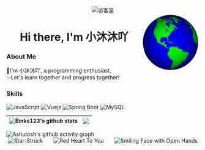 <div align="center">
   <img title="访客量" src="https://count.getloli.com/get/@Sunnyboy-mu">
</div>
<img  align="right" height="150" width="150" src="./images/globe.gif">
<div align="center">
   <h1>Hi there, I'm 小沐沐吖 </h1>
</div>

### **About Me**
👋I'm 小沐沐吖, a programming enthusiast. <br/>
✨Let's learn together and progress together! 

### **Skills**

![JavaScript](https://img.shields.io/badge/JavaScript-white?style=for-the-badge&logo=JavaScript&color=%23008c8c)
![Vuejs](https://img.shields.io/badge/vuejs-%2335495e.svg?style=for-the-badge&logo=vuedotjs&logoColor=%234FC08D)
![Spring Boot](https://img.shields.io/badge/Spring%20Boot-white?style=for-the-badge&logo=springboot)
![MySQL](https://img.shields.io/badge/MySQL-white?style=for-the-badge&logo=mysql)

| <img src="https://github-readme-stats.vercel.app/api?username=Sunnyboy-mu&show_icons=true&include_all_commits=true&theme=transparent&hide_border=True" alt="Binks123's github stats" /> | <img align="center" src="https://github-readme-stats.vercel.app/api/top-langs/?username=Sunnyboy-mu&layout=compact&theme=transparent&hide_border=true" /> |
| ------------------------------------------------------------ | ------------------------------------------------------------ |



   <img src="https://github-readme-activity-graph.vercel.app/graph?username=sunnyboy-mu&custom_title=My%20Activity%20Graph&hide_border=true&bg_color=white" alt="Ashutosh's github activity graph">


<div align="center" >
<img src="https://raw.githubusercontent.com/Tarikul-Islam-Anik/Animated-Fluent-Emojis/master/Emojis/Smilies/Star-Struck.png" width="10%" alt="Star-Struck"/>
&nbsp;&nbsp;&nbsp;&nbsp;&nbsp;
<img src="https://raw.githubusercontent.com/Tarikul-Islam-Anik/Animated-Fluent-Emojis/master/Emojis/Smilies/Red%20Heart.png" alt="Red Heart To You" width="10%" />
&nbsp;&nbsp;&nbsp;&nbsp;&nbsp;
<img src="https://raw.githubusercontent.com/Tarikul-Islam-Anik/Animated-Fluent-Emojis/master/Emojis/Smilies/Smiling%20Face%20with%20Open%20Hands.png" alt="Smiling Face with Open Hands" width="10%" />
</div>
